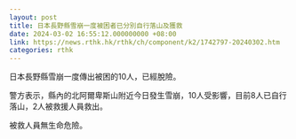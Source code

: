 ```yaml
---
layout: post
title: 日本長野縣雪崩一度被困者已分別自行落山及獲救
date: 2024-03-02 16:55:12.000000000 +08:00
link: https://news.rthk.hk/rthk/ch/component/k2/1742797-20240302.htm
categories: rthk
---
```


日本長野縣雪崩一度傳出被困的10人，已經脫險。

警方表示，縣內的北阿爾卑斯山附近今日發生雪崩，10人受影響，目前8人已自行落山，2人被救援人員救出。

被救人員無生命危險。
